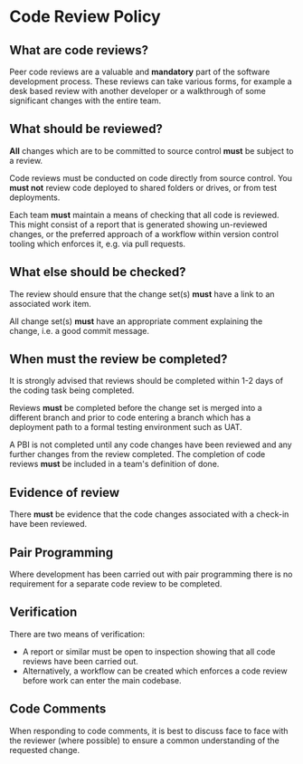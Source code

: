 # Code Review Policy

## What are code reviews?

Peer code reviews are a valuable and **mandatory** part of the software development process. These reviews can take various forms, for example a desk based review with another developer or a walkthrough of some significant changes with the entire team.

## What should be reviewed?

**All** changes which are to be committed to source control **must** be subject to a review.

Code reviews must be conducted on code directly from source control. You **must not** review code deployed to shared folders or drives, or from test deployments.

Each team **must** maintain a means of checking that all code is reviewed.  This might consist of a report that is generated showing un-reviewed changes, or the preferred approach of a workflow within version control tooling which enforces it, e.g. via pull requests.

## What else should be checked?

The review should ensure that the change set(s) **must** have a link to an associated work item.

All change set(s) **must** have an appropriate comment explaining the change, i.e. a good commit message.

## When must the review be completed?

It is strongly advised that reviews should be completed within 1-2 days of the coding task being completed.  

Reviews **must** be completed before the change set is merged into a different branch and prior to code entering a branch which has a deployment path to a formal testing environment such as UAT.

A PBI is not completed until any code changes have been reviewed and any further changes from the review completed.  The completion of code reviews **must** be included in a team's definition of done.

## Evidence of review

There **must** be evidence that the code changes associated with a check-in have been reviewed.

## Pair Programming

Where development has been carried out with pair programming there is no requirement for a separate code review to be completed.

## Verification

There are two means of verification:

- A report or similar must be open to inspection showing that all code reviews have been carried out.
- Alternatively, a workflow can be created which enforces a code review before work can enter the main codebase.

## Code Comments

When responding to code comments, it is best to discuss face to face with the reviewer (where possible) to ensure a common understanding of the requested change.

